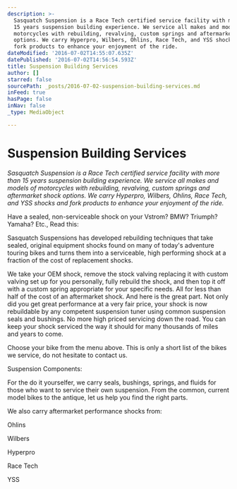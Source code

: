 ```yaml
---
description: >-
  Sasquatch Suspension is a Race Tech certified service facility with more than
  15 years suspension building experience. We service all makes and models of
  motorcycles with rebuilding, revalving, custom springs and aftermarket shock
  options. We carry Hyperpro, Wilbers, Ohlins, Race Tech, and YSS shocks and
  fork products to enhance your enjoyment of the ride.
dateModified: '2016-07-02T14:55:07.635Z'
datePublished: '2016-07-02T14:56:54.593Z'
title: Suspension Building Services
author: []
starred: false
sourcePath: _posts/2016-07-02-suspension-building-services.md
inFeed: true
hasPage: false
inNav: false
_type: MediaObject

---
```

# **Suspension Building Services**

_Sasquatch Suspension is a Race Tech certified service facility with more than 15 years suspension building experience. We service all makes and models of motorcycles with rebuilding, revalving, custom springs and aftermarket shock options. We carry Hyperpro, Wilbers, Ohlins, Race Tech, and YSS shocks and fork products to enhance your enjoyment of the ride._

Have a sealed, non-serviceable shock on your Vstrom? BMW? Triumph? Yamaha? Etc., Read this:

Sasquatch Suspensions has developed rebuilding techniques that take sealed, original equipment shocks found on many of today's adventure touring bikes and turns them into a serviceable, high performing shock at a fraction of the cost of replacement shocks.

We take your OEM shock, remove the stock valving replacing it with custom valving set up for you personally, fully rebuild the shock, and then top it off with a custom spring appropriate for your specific needs. All for less than half of the cost of an aftermarket shock. And here is the great part. Not only did you get great performance at a very fair price, your shock is now rebuildable by any competent suspension tuner using common suspension seals and bushings. No more high priced servicing down the road. You can keep your shock serviced the way it should for many thousands of miles and years to come.

Choose your bike from the menu above. This is only a short list of the bikes we service, do not hesitate to contact us.

Suspension Components:

For the do it yourselfer, we carry seals, bushings, springs, and fluids for those who want to service their own suspension. From the common, current model bikes to the antique, let us help you find the right parts.

We also carry aftermarket performance shocks from:

Ohlins

Wilbers

Hyperpro

Race Tech

YSS
